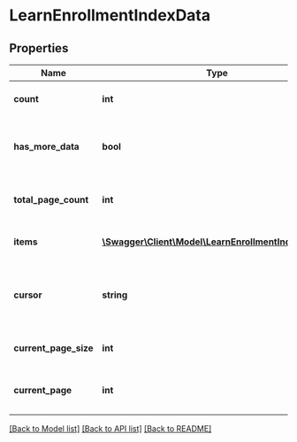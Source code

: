 # LearnEnrollmentIndexData

## Properties
Name | Type | Description | Notes
------------ | ------------- | ------------- | -------------
**count** | **int** | The count of returned items | 
**has_more_data** | **bool** | True if the current page is not the last page | 
**total_page_count** | **int** | Total number of pages returned | [optional] 
**items** | [**\Swagger\Client\Model\LearnEnrollmentIndexItems[]**](LearnEnrollmentIndexItems.md) | Array of users info objects | [optional] 
**cursor** | **string** | Unique ID used to temporarily store search parameters | 
**current_page_size** | **int** | Number of items per page | 
**current_page** | **int** | Page number of the current page | 

[[Back to Model list]](../README.md#documentation-for-models) [[Back to API list]](../README.md#documentation-for-api-endpoints) [[Back to README]](../README.md)


